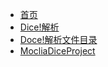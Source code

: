 + [首页](README)
+ [Dice!解析](DiceAnalyze/README)
+ [Doce!解析文件目录](DiceAnalyze/FileMenu)    
+ [MocliaDiceProject](Moclia/README)